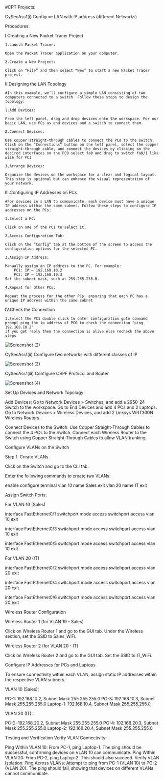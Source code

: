 #CPT Projects:

CySecAss1(i)
  Configure LAN with IP address (different Networks)

Procedures:

I.Creating a New Packet Tracer Project
  
    1.Launch Packet Tracer:

    Open the Packet Tracer application on your computer.

    2.Create a New Project:

    Click on “File” and then select “New” to start a new Packet Tracer project.

II.Designing the LAN Topology

    #In this example, we’ll configure a simple LAN consisting of two computers connected to a switch. Follow these steps to design the topology:

    1.Add Devices:

    From the left panel, drag and drop devices onto the workspace. For our basic LAN, use PCs as end devices and a switch to connect them.

    2.Connect Devices:

    Use copper straight-through cables to connect the PCs to the switch. Click on the “Connections” button on the left panel, select the copper straight-through cable, and connect the devices by clicking on the desired interfaces on the PC0 select fa0 and drag to switch fa0/1 like wise for PC1

    3.Arrange Devices:

    Organize the devices on the workspace for a clear and logical layout. This step is optional but can enhance the visual representation of your network.

III.Configuring IP Addresses on PCs

    #For devices in a LAN to communicate, each device must have a unique IP address within the same subnet. Follow these steps to configure IP addresses on the PCs:

    1.Select a PC:

    Click on one of the PCs to select it.

    2.Access Configuration Tab:

    Click on the “Config” tab at the bottom of the screen to access the configuration options for the selected PC.

    3.Assign IP Address:

    Manually assign an IP address to the PC. For example:
        PC1: IP – 192.168.10.2
        PC2: IP – 192.168.10.3
    Set the subnet mask, such as 255.255.255.0.

    4.Repeat for Other PCs:

    Repeat the process for the other PCs, ensuring that each PC has a unique IP address within the same subnet

IV.Check the Connection

    1.Select the PC1 double click to enter configuration goto command prompt ping the ip address of PC0 to check the connection "ping 192.168.10.2"
    if you get reply then the connection is alive else recheck the above steps


![Screenshot (2)](https://github.com/danielbrain2003/Projects/assets/146718471/5cea2c62-b5db-42dd-b9f6-4977c3ad2bc6)

  
CySecAss1(ii)
  Configure two networks with different classes of IP
  
![Screenshot (3)](https://github.com/danielbrain2003/Projects/assets/146718471/7fce2274-27bb-4e8a-8797-602c607d3bfb)
  

CySecAss1(iii)
  Configure OSPF Protocol and Router

![Screenshot (4)](https://github.com/danielbrain2003/Projects/assets/146718471/1dfa77fc-7a64-4d58-bb87-ac1b0be5f598)



Set Up Devices and Network Topology

Add Devices:
Go to Network Devices > Switches, and add a 2950-24 Switch to the workspace.
Go to End Devices and add 4 PCs and 2 Laptops.
Go to Network Devices > Wireless Devices, and add 2 Linksys WRT300N Wireless Routers.

Connect Devices to the Switch:
Use Copper Straight-Through Cables to connect the 4 PCs to the Switch.
Connect each Wireless Router to the Switch using Copper Straight-Through Cables to allow VLAN
trunking.

Configure VLANs on the Switch

Step 1: Create VLANs

Click on the Switch and go to the CLI tab.

Enter the following commands to create two VLANs:

enable
configure terminal
vlan 10
name Sales
exit
vlan 20
name IT
exit

Assign Switch Ports:

For VLAN 10 (Sales)

interface FastEthernet0/1
switchport mode access
switchport access vlan 10
exit

interface FastEthernet0/3
switchport mode access
switchport access vlan 10
exit

interface FastEthernet0/5
switchport mode access
switchport access vlan 10
exit

For VLAN 20 (IT)

interface FastEthernet0/2
switchport mode access 
switchport access vlan 20
exit

interface FastEthernet0/4
switchport mode access
switchport access vlan 20
exit

interface FastEthernet0/6
switchport mode access
switchport access vlan 20
exit

Wireless Router Configuration

Wireless Router 1 (for VLAN 10 - Sales)

Click on Wireless Router 1 and go to the GUI tab.
Under the Wireless section, set the SSID to Sales_WiFi.

Wireless Router 2 (for VLAN 20 - IT)

Click on Wireless Router 2 and go to the GUI tab.
Set the SSID to IT_WiFi.

Configure IP Addresses for PCs and Laptops

To ensure connectivity within each VLAN, assign static IP addresses within the respective VLAN subnets.

VLAN 10 (Sales):

PC-1: 192.168.10.2, Subnet Mask 255.255.255.0
PC-3: 192.168.10.3, Subnet Mask 255.255.255.0
Laptop-1: 192.168.10.4, Subnet Mask 255.255.255.0

VLAN 20 (IT):

PC-2: 192.168.20.2, Subnet Mask 255.255.255.0
PC-4: 192.168.20.3, Subnet Mask 255.255.255.0
Laptop-2: 192.168.20.4, Subnet Mask 255.255.255.0

Testing and Verification
Verify VLAN Connectivity:

Ping Within VLAN 10: From PC-1, ping Laptop-1. The ping should be successful, confirming devices on
VLAN 10 can communicate.
Ping Within VLAN 20: From PC-2, ping Laptop-2. This should also succeed.
Verify VLAN Isolation:
Ping Across VLANs: Attempt to ping from PC-1 (VLAN 10) to PC-2 (VLAN 20). The ping should fail,
showing that devices on different VLANs cannot communicate. 
  
